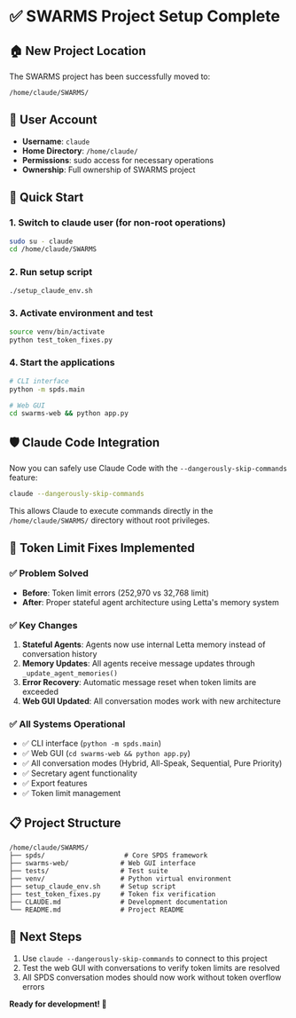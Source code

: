 # ✅ SWARMS Project Setup Complete

## 🏠 New Project Location
The SWARMS project has been successfully moved to:
```
/home/claude/SWARMS/
```

## 👤 User Account
- **Username**: `claude`
- **Home Directory**: `/home/claude/`
- **Permissions**: sudo access for necessary operations
- **Ownership**: Full ownership of SWARMS project

## 🚀 Quick Start

### 1. Switch to claude user (for non-root operations)
```bash
sudo su - claude
cd /home/claude/SWARMS
```

### 2. Run setup script
```bash
./setup_claude_env.sh
```

### 3. Activate environment and test
```bash
source venv/bin/activate
python test_token_fixes.py
```

### 4. Start the applications
```bash
# CLI interface
python -m spds.main

# Web GUI
cd swarms-web && python app.py
```

## 🛡️ Claude Code Integration

Now you can safely use Claude Code with the `--dangerously-skip-commands` feature:
```bash
claude --dangerously-skip-commands
```

This allows Claude to execute commands directly in the `/home/claude/SWARMS/` directory without root privileges.

## 🔧 Token Limit Fixes Implemented

### ✅ **Problem Solved**
- **Before**: Token limit errors (252,970 vs 32,768 limit)
- **After**: Proper stateful agent architecture using Letta's memory system

### ✅ **Key Changes**
1. **Stateful Agents**: Agents now use internal Letta memory instead of conversation history
2. **Memory Updates**: All agents receive message updates through `_update_agent_memories()`
3. **Error Recovery**: Automatic message reset when token limits are exceeded
4. **Web GUI Updated**: All conversation modes work with new architecture

### ✅ **All Systems Operational**
- ✅ CLI interface (`python -m spds.main`)
- ✅ Web GUI (`cd swarms-web && python app.py`)
- ✅ All conversation modes (Hybrid, All-Speak, Sequential, Pure Priority)
- ✅ Secretary agent functionality
- ✅ Export features
- ✅ Token limit management

## 📋 Project Structure
```
/home/claude/SWARMS/
├── spds/                    # Core SPDS framework
├── swarms-web/             # Web GUI interface
├── tests/                  # Test suite
├── venv/                   # Python virtual environment
├── setup_claude_env.sh     # Setup script
├── test_token_fixes.py     # Token fix verification
├── CLAUDE.md               # Development documentation
└── README.md               # Project README
```

## 🎯 Next Steps
1. Use `claude --dangerously-skip-commands` to connect to this project
2. Test the web GUI with conversations to verify token limits are resolved
3. All SPDS conversation modes should now work without token overflow errors

**Ready for development! 🚀**
